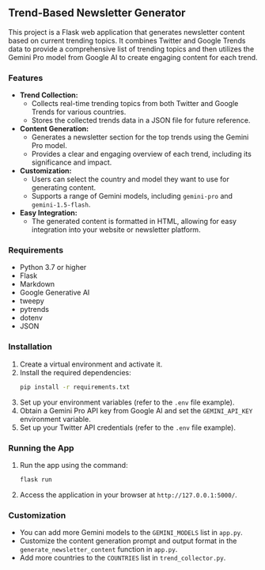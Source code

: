 
## Trend-Based Newsletter Generator

This project is a Flask web application that generates newsletter content based on current trending topics. It combines Twitter and Google Trends data to provide a comprehensive list of trending topics and then utilizes the Gemini Pro model from Google AI to create engaging content for each trend.

### Features

* **Trend Collection:**
    * Collects real-time trending topics from both Twitter and Google Trends for various countries.
    * Stores the collected trends data in a JSON file for future reference.
* **Content Generation:**
    * Generates a newsletter section for the top trends using the Gemini Pro model.
    * Provides a clear and engaging overview of each trend, including its significance and impact.
* **Customization:**
    * Users can select the country and model they want to use for generating content.
    * Supports a range of Gemini models, including `gemini-pro` and `gemini-1.5-flash`.
* **Easy Integration:**
    * The generated content is formatted in HTML, allowing for easy integration into your website or newsletter platform.
### Requirements

* Python 3.7 or higher
* Flask
* Markdown
* Google Generative AI
* tweepy
* pytrends
* dotenv
* JSON

### Installation

1. Create a virtual environment and activate it.
2. Install the required dependencies:
   ```bash
   pip install -r requirements.txt
   ```
3. Set up your environment variables (refer to the `.env` file example).
4. Obtain a Gemini Pro API key from Google AI and set the `GEMINI_API_KEY` environment variable.
5. Set up your Twitter API credentials (refer to the `.env` file example).

### Running the App

1. Run the app using the command:
   ```bash
   flask run
   ```
2. Access the application in your browser at `http://127.0.0.1:5000/`.

### Customization

* You can add more Gemini models to the `GEMINI_MODELS` list in `app.py`.
* Customize the content generation prompt and output format in the `generate_newsletter_content` function in `app.py`.
* Add more countries to the `COUNTRIES` list in `trend_collector.py`.
